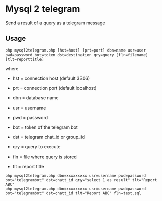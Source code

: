# Mysql 2 telegram

Send a result of a query as a telegram message

## Usage
```
php mysql2telegram.php [hst=host] [prt=port] dbn=name usr=user pwd=password bot=token dst=destination qry=query [fln=filename] [tlt=reporttitle]
```

where 
* hst = connection host (default 3306)
* prt = connection port (default localhost)
* dbn = database name
* usr = username
* pwd = password

* bot = token of the telegram bot
* dst = telegram chat_id or group_id
* qry = query to execute
* fln = file where query is stored
* tlt = report title

```
php mysql2telegram.php dbn=xxxxxxxxx usr=username pwd=password bot="telegrambot" dst=chatt_id qry="select 1 as result" tlt="Report ABC"
php mysql2telegram.php dbn=xxxxxxxxx usr=username pwd=password bot="telegrambot" dst=chatt_id tlt="Report ABC" fln=test.sql 
```

